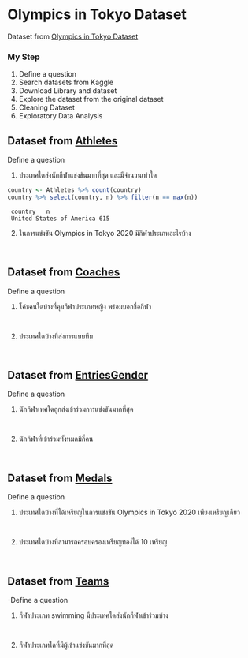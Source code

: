 # Olympics in Tokyo Dataset

Dataset from [Olympics in Tokyo Dataset](./csv)


### My Step
1. Define a question
2. Search datasets from Kaggle
3. Download Library and dataset
4. Explore the dataset from the original dataset
5. Cleaning Dataset
6. Exploratory Data Analysis

## Dataset from [Athletes](./csv/Athletes.csv)

Define a question
1. ประเทศใดส่งนักกีฬาแข่งขันมากที่สุด และมีจำนวนเท่าใด
```R
country <- Athletes %>% count(country)
country %>% select(country, n) %>% filter(n == max(n))
```
```
 country   n
 United States of America 615

```
2. ในการแข่งขัน Olympics in Tokyo 2020 มีกีฬาประเภทอะไรบ้าง
```R

```
```

```

## Dataset from [Coaches](./csv/Coaches.csv)

Define a question
1. โค้ชคนใดบ้างที่คุมกีฬาประเภทหญิง พร้อมบอกชื่อกีฬา
```R

```
```

```
2. ประเทศใดบ้างที่ส่งการแบบทีม
```R

```
```

```

## Dataset from [EntriesGender](./csv/EntriesGender.csv)

Define a question
1. นักกีฬาเพศใดถูกส่งเข้าร่วมการแข่งขันมากที่สุด
```R

```
```

```
2. นักกีฬาที่เข้าร่วมทั้งหมดมีกี่คน
```R

```
```

```

## Dataset from [Medals](./csv/Medals.csv)

Define a question
1. ประเทศใดบ้างที่ได้เหรียญในการแข่งขัน Olympics in Tokyo 2020 เพียงเหรียญเดียว
```R

```
```

```
2. ประเทศใดบ้างที่สามารถครอบครองเหรียญทองได้ 10 เหรียญ
```R

```
```

```

## Dataset from [Teams](./csv/Teams.csv)

-Define a question
1. กีฬาประเภท swimming มีประเทศใดส่งนักกีฬาเข้าร่วมบ้าง
```R

```
```

```
2. กีฬาประเภทใดที่มีผู้เข้าแข่งขันมากที่สุด
```R

```
```

```